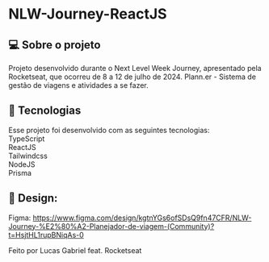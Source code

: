 # NLW-Journey-ReactJS

<!-- <div align="center">
<img src=".github\project-image.png" alt="nlw-journey-nodejs"/><br />
</div> -->

 ## 💻 Sobre o projeto

Projeto desenvolvido durante o Next Level Week Journey, apresentado pela Rocketseat, que ocorreu de 8 a 12 de julho de 2024.
Plann.er - Sistema de gestão de viagens e atividades a se fazer.


 ## 🚀 Tecnologias

Esse projeto foi desenvolvido com as seguintes tecnologias: 
<br/>
TypeScript <br/>
ReactJS <br/>
Tailwindcss <br/>
NodeJS <br/>
Prisma <br/>


 ## 🎨 Design:
Figma: https://www.figma.com/design/kgtnYGs6ofSDsQ9fn47CFR/NLW-Journey-%E2%80%A2-Planejador-de-viagem-(Community)?t=HsjtHL1rupBNiqAs-0

Feito por Lucas Gabriel feat. Rocketseat
